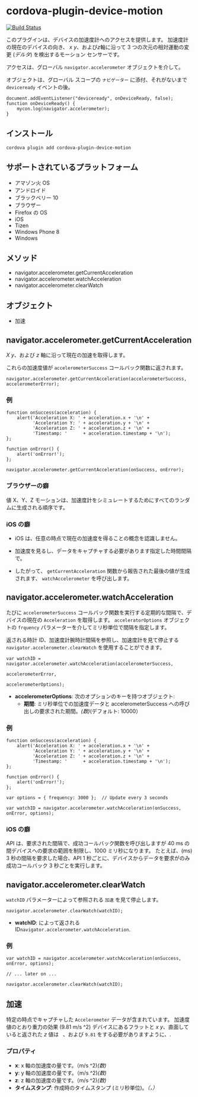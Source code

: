 <!---
# license: Licensed to the Apache Software Foundation (ASF) under one
#         or more contributor license agreements.  See the NOTICE file
#         distributed with this work for additional information
#         regarding copyright ownership.  The ASF licenses this file
#         to you under the Apache License, Version 2.0 (the
#         "License"); you may not use this file except in compliance
#         with the License.  You may obtain a copy of the License at
#
#           http://www.apache.org/licenses/LICENSE-2.0
#
#         Unless required by applicable law or agreed to in writing,
#         software distributed under the License is distributed on an
#         "AS IS" BASIS, WITHOUT WARRANTIES OR CONDITIONS OF ANY
#         KIND, either express or implied.  See the License for the
#         specific language governing permissions and limitations
#         under the License.
-->

# cordova-plugin-device-motion

[![Build Status](https://travis-ci.org/apache/cordova-plugin-device-motion.svg)](https://travis-ci.org/apache/cordova-plugin-device-motion)

このプラグインは、デバイスの加速度計へのアクセスを提供します。 加速度計の現在のデバイスの向き、 *x* *y*、および*z*軸に沿って 3 つの次元の相対運動の変更 (*デルタ*) を検出するモーション センサーです。

アクセスは、グローバル `navigator.accelerometer` オブジェクトを介して。

オブジェクトは、グローバル スコープの `ナビゲーター` に添付、それがないまで `deviceready` イベントの後。

    document.addEventListener("deviceready", onDeviceReady, false);
    function onDeviceReady() {
        mycon.log(navigator.accelerometer);
    }
    

## インストール

    cordova plugin add cordova-plugin-device-motion
    

## サポートされているプラットフォーム

  * アマゾン火 OS
  * アンドロイド
  * ブラックベリー 10
  * ブラウザー
  * Firefox の OS
  * iOS
  * Tizen
  * Windows Phone 8
  * Windows

## メソッド

  * navigator.accelerometer.getCurrentAcceleration
  * navigator.accelerometer.watchAcceleration
  * navigator.accelerometer.clearWatch

## オブジェクト

  * 加速

## navigator.accelerometer.getCurrentAcceleration

*X* *y*、および *z* 軸に沿って現在の加速を取得します。

これらの加速度値が `accelerometerSuccess` コールバック関数に返されます。

    navigator.accelerometer.getCurrentAcceleration(accelerometerSuccess, accelerometerError);
    

### 例

    function onSuccess(acceleration) {
        alert('Acceleration X: ' + acceleration.x + '\n' +
              'Acceleration Y: ' + acceleration.y + '\n' +
              'Acceleration Z: ' + acceleration.z + '\n' +
              'Timestamp: '      + acceleration.timestamp + '\n');
    };
    
    function onError() {
        alert('onError!');
    };
    
    navigator.accelerometer.getCurrentAcceleration(onSuccess, onError);
    

### ブラウザーの癖

値 X、Y、Z モーションは、加速度計をシミュレートするためにすべてのランダムに生成される順序です。

### iOS の癖

  * iOS は、任意の時点で現在の加速度を得ることの概念を認識しません。

  * 加速度を見るし、データをキャプチャする必要があります指定した時間間隔で。

  * したがって、 `getCurrentAcceleration` 関数から報告された最後の値が生成されます、 `watchAccelerometer` を呼び出します。

## navigator.accelerometer.watchAcceleration

たびに `accelerometerSuccess` コールバック関数を実行する定期的な間隔で、デバイスの現在の `Acceleration` を取得します。 `acceleratorOptions` オブジェクトの `frquency` パラメーターを介してミリ秒単位で間隔を指定します。

返される時計 ID、加速度計腕時計間隔を参照し、加速度計を見て停止する `navigator.accelerometer.clearWatch` を使用することができます。

    var watchID = navigator.accelerometer.watchAcceleration(accelerometerSuccess,
                                                           accelerometerError,
                                                           accelerometerOptions);
    

  * **accelerometerOptions**: 次のオプションのキーを持つオブジェクト: 
      * **期間**: ミリ秒単位での加速度データと accelerometerSuccess への呼び出しの要求された期間。*(数)*(デフォルト: 10000）

### 例

    function onSuccess(acceleration) {
        alert('Acceleration X: ' + acceleration.x + '\n' +
              'Acceleration Y: ' + acceleration.y + '\n' +
              'Acceleration Z: ' + acceleration.z + '\n' +
              'Timestamp: '      + acceleration.timestamp + '\n');
    };
    
    function onError() {
        alert('onError!');
    };
    
    var options = { frequency: 3000 };  // Update every 3 seconds
    
    var watchID = navigator.accelerometer.watchAcceleration(onSuccess, onError, options);
    

### iOS の癖

API は、要求された間隔で、成功コールバック関数を呼び出しますが 40 ms の間デバイスへの要求の範囲を制限し、1000 ミリ秒になります。 たとえば、(ms) 3 秒の間隔を要求した場合、API 1 秒ごとに、デバイスからデータを要求がのみ成功コールバック 3 秒ごとを実行します。

## navigator.accelerometer.clearWatch

`watchID` パラメーターによって参照される `加速` を見て停止します。

    navigator.accelerometer.clearWatch(watchID);
    

  * **watchID**: によって返される ID`navigator.accelerometer.watchAcceleration`.

### 例

    var watchID = navigator.accelerometer.watchAcceleration(onSuccess, onError, options);
    
    // ... later on ...
    
    navigator.accelerometer.clearWatch(watchID);
    

## 加速

特定の時点でキャプチャした `Accelerometer` データが含まれています。 加速度値のとおり重力の効果 (9.81 m/s ^2) デバイスにあるフラットと *x* *y*、直面していると返された *z* 値は `` ``、および `9.81` をする必要がありますように、.

### プロパティ

  * **x**: x 軸の加速度の量です。（m/s ^2)*(数)*
  * **y**: y 軸の加速度の量です。（m/s ^2)*(数)*
  * **z**: z 軸の加速度の量です。（m/s ^2)*(数)*
  * **タイムスタンプ**: 作成時のタイムスタンプ (ミリ秒単位)。*（，）*